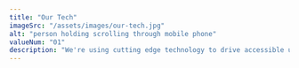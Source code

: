 ```yaml
---
title: "Our Tech"
imageSrc: "/assets/images/our-tech.jpg"
alt: "person holding scrolling through mobile phone"
valueNum: "01"
description: "We're using cutting edge technology to drive accessible urban transportation forward. Our fully electric scooters are a joy to ride!"
---
```


